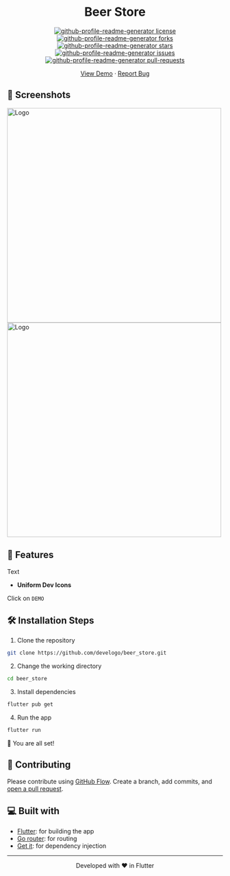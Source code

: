 <!-- <p align="center">
  <a href="https://develogo.com">
    <img alt="Portfolio" src="./src/images/mdg.png" width="60" />
  </a>
</p> -->
<h1 align="center">
  Beer Store
</h1>

<p align="center">
<a href="https://github.com/develogo/beer_store/blob/master/LICENSE" target="blank">
<img src="https://img.shields.io/github/license/develogo/beer_store?style=flat-square" alt="github-profile-readme-generator license" />
</a>
<a href="https://github.com/develogo/beer_store/fork" target="blank">
<img src="https://img.shields.io/github/forks/develogo/beer_store?style=flat-square" alt="github-profile-readme-generator forks"/>
</a>
<a href="https://github.com/develogo/beer_store/stargazers" target="blank">
<img src="https://img.shields.io/github/stars/develogo/beer_store?style=flat-square" alt="github-profile-readme-generator stars"/>
</a>
<a href="https://github.com/develogo/beer_store/issues" target="blank">
<img src="https://img.shields.io/github/issues/develogo/beer_store?style=flat-square" alt="github-profile-readme-generator issues"/>
</a>
<a href="https://github.com/develogo/beer_store/pulls" target="blank">
<img src="https://img.shields.io/github/issues-pr/develogo/beer_store?style=flat-square" alt="github-profile-readme-generator pull-requests"/>
</a>
</p>


<p align="center">
    <a href="https://beerstore.develogo.com" target="blank">View Demo</a>
    ·
    <a href="https://github.com/develogo/beer_store/issues/new/choose">Report Bug</a>
</p>

## 🚀 Screenshots

<p float="left">
  <img src="https://raw.githubusercontent.com/develogo/beer_store/main/assets/prints/1.jpg" alt="Logo" height="500"/>
  <img src="https://raw.githubusercontent.com/develogo/beer_store/main/assets/prints/2.jpg" alt="Logo" height="500"/>
</p>

## 🧐 Features

Text

- **Uniform Dev Icons**



Click on `DEMO`
## 🛠️ Installation Steps

1. Clone the repository

```bash
git clone https://github.com/develogo/beer_store.git
```

2. Change the working directory

```bash
cd beer_store
```

3. Install dependencies

```bash
flutter pub get
```

4. Run the app

```bash
flutter run
```

🌟 You are all set!

## 🍰 Contributing

Please contribute using [GitHub Flow](https://guides.github.com/introduction/flow). Create a branch, add commits, and [open a pull request](https://github.com/develogo/beer_store/compare).

<!-- Please read [`CONTRIBUTING`](CONTRIBUTING.md) for details on our [`CODE OF CONDUCT`](CODE_OF_CONDUCT.md), and the process for submitting pull requests to us. -->

## 💻 Built with

- [Flutter](https://flutter.dev/): for building the app
- [Go router](https://pub.dev/packages/go_router): for routing
- [Get it](https://pub.dev/packages/get_it): for dependency injection


<hr>
<p align="center">
Developed with ❤️ in Flutter
</p>